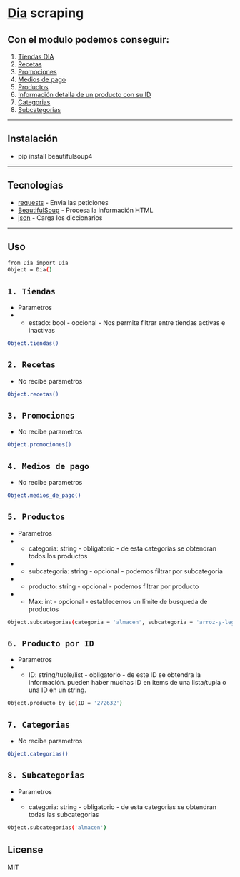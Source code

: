 # [Dia](https://diaonline.supermercadosdia.com.ar/) scraping


## Con el modulo podemos conseguir:
1. [Tiendas DIA ](#1-tiendas)
2. [Recetas ](#2-recetas)
3. [Promociones](#3-promociones)
4. [Medios de pago](#4-medios-de-pago)
5. [Productos](#5-productos)
6. [Información detalla de un producto con su ID](#6-producto-por-id)
7. [Categorias](#7-categorias)
8. [Subcategorias](#8-subcategorias)
- - -
## Instalación
- pip install beautifulsoup4
- - -
## Tecnologías
- [requests] - Envia las peticiones
- [BeautifulSoup] - Procesa la información HTML
- [json] - Carga los diccionarios
- - -
## Uso
```sh
from Dia import Dia
Object = Dia()
```
## `1. Tiendas`
- Parametros
- - estado: bool - opcional - Nos permite filtrar entre tiendas activas e inactivas

```bash
Object.tiendas()
```
## `2. Recetas`
- No recibe parametros

```sh
Object.recetas()
```
## `3. Promociones`
- No recibe parametros

```sh
Object.promociones()
```
## `4. Medios de pago`
- No recibe parametros

```sh
Object.medios_de_pago()
```
## `5. Productos`
- Parametros
- - categoria: string - obligatorio - de esta categorias se obtendran todos los productos
- - subcategoria: string - opcional - podemos filtrar por subcategoria
- - producto: string - opcional - podemos filtrar por producto
- - Max: int - opcional - establecemos un límite de busqueda de productos

```sh
Object.subcategorias(categoria = 'almacen', subcategoria = 'arroz-y-legumbres', producto = 'arroz-integral')
```
## `6. Producto por ID`
- Parametros
- - ID: string/tuple/list - obligatorio - de este ID se obtendra la información. pueden haber muchas ID en items de una lista/tupla o una ID en un string.

```sh
Object.producto_by_id(ID = '272632')
```
## `7. Categorias`
- No recibe parametros

```sh
Object.categorias()
```
## `8. Subcategorias`
- Parametros
- - categoria: string - obligatorio - de esta categorias se obtendran todas las subcategorias

```sh
Object.subcategorias('almacen')
```




## License

MIT


   [requests]: <https://docs.python-requests.org/en/master/>
   [BeautifulSoup]: <https://pypi.org/project/beautifulsoup4/#description>
   [json]: <https://docs.python.org/3/library/json.html>
